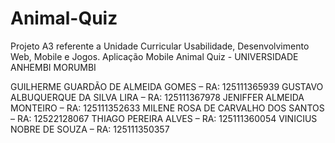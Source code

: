 # Animal-Quiz
Projeto A3 referente a Unidade Curricular Usabilidade, Desenvolvimento Web, Mobile e Jogos. 
Aplicação Mobile Animal Quiz - UNIVERSIDADE ANHEMBI MORUMBI

GUILHERME GUARDÃO DE ALMEIDA GOMES – RA: 125111365939
GUSTAVO ALBUQUERQUE DA SILVA LIRA – RA: 125111367978
JENIFFER ALMEIDA MONTEIRO – RA: 125111352633
MILENE ROSA DE CARVALHO DOS SANTOS – RA: 12522128067
THIAGO PEREIRA ALVES – RA: 125111360054
VINICIUS NOBRE DE SOUZA – RA: 125111350357

